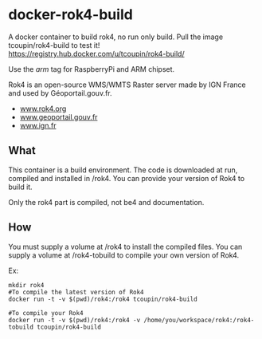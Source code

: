 docker-rok4-build
=================

A docker container to build rok4, no run only build.
Pull the image tcoupin/rok4-build to test it!
https://registry.hub.docker.com/u/tcoupin/rok4-build/

Use the *arm* tag for RaspberryPi and ARM chipset.

Rok4 is an open-source WMS/WMTS Raster server made by IGN France and used by Géoportail.gouv.fr.

* www.rok4.org
* www.geoportail.gouv.fr
* www.ign.fr

What
----

This container is a build environment. The code is downloaded at run, compiled and installed in /rok4.
You can provide your version of Rok4 to build it.

Only the rok4 part is compiled, not be4 and documentation.

How
---

You must supply a volume at /rok4 to install the compiled files.
You can supply a volume at /rok4-tobuild to compile your own version of Rok4.


Ex:

```
mkdir rok4
#To compile the latest version of Rok4
docker run -t -v $(pwd)/rok4:/rok4 tcoupin/rok4-build

#To compile your Rok4
docker run -t -v $(pwd)/rok4:/rok4 -v /home/you/workspace/rok4:/rok4-tobuild tcoupin/rok4-build
```
